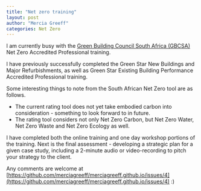 ```yaml
---
title: "Net zero training"
layout: post
author: "Mercia Greeff"
categories: Net Zero
---
```


I am currently busy with the [Green Building Council South Africa (GBCSA)](https://gbcsa.org.za/) Net Zero Accredited Professional training.

I have previously successfully completed the Green Star New Buildings and Major Refurbishments, as well as Green Star Existing Building Performance Accredited Professional training.

Some interesting things to note from the South African Net Zero tool are as follows.

* The current rating tool does not yet take embodied carbon into consideration - something to look forward to in future.
* The rating tool considers not only Net Zero Carbon, but Net Zero Water, Net Zero Waste and Net Zero Ecology as well.

I have completed both the online training and one day workshop portions of the training.  Next is the final assessment - developing a strategic plan for a given case study, including a 2-minute audio or video-recording to pitch your strategy to the client.  

Any comments are welcome at [https://github.com/merciagreeff/merciagreeff.github.io/issues/4](https://github.com/merciagreeff/merciagreeff.github.io/issues/4) :)
